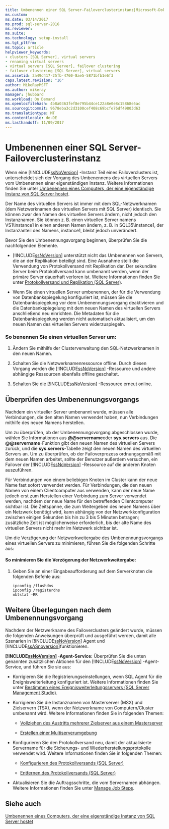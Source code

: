 ```yaml
---
title: Umbenennen einer SQL Server-Failoverclusterinstanz|Microsoft-Dokumente
ms.custom: 
ms.date: 03/14/2017
ms.prod: sql-server-2016
ms.reviewer: 
ms.suite: 
ms.technology: setup-install
ms.tgt_pltfrm: 
ms.topic: article
helpviewer_keywords:
- clusters [SQL Server], virtual servers
- renaming virtual servers
- virtual servers [SQL Server], failover clustering
- failover clustering [SQL Server], virtual servers
ms.assetid: 2a49d417-25fb-4760-8ae5-5871bfb1e6f3
caps.latest.revision: "16"
author: MikeRayMSFT
ms.author: mikeray
manager: jhubbard
ms.workload: On Demand
ms.openlocfilehash: 4b8a0363fef8e795b44ce122a8e0e8c15868e5ac
ms.sourcegitcommit: 9678eba3c2d3100cef408c69bcfe76df49803d63
ms.translationtype: MT
ms.contentlocale: de-DE
ms.lasthandoff: 11/09/2017
---
```

# <a name="rename-a-sql-server-failover-cluster-instance"></a>Umbenennen einer SQL Server-Failoverclusterinstanz
  Wenn eine [!INCLUDE[ssNoVersion](../../../includes/ssnoversion-md.md)] -Instanz Teil eines Failoverclusters ist, unterscheidet sich der Vorgang des Umbenennens des virtuellen Servers vom Umbenennen einer eigenständigen Instanz. Weitere Informationen finden Sie unter [Umbenennen eines Computers, der eine eigenständige Instanz von SQL Server hostet](../../../database-engine/install-windows/rename-a-computer-that-hosts-a-stand-alone-instance-of-sql-server.md).  
  
 Der Name des virtuellen Servers ist immer mit dem SQL-Netzwerknamen (dem Netzwerknamen des virtuellen Servers mit SQL Server) identisch. Sie können zwar den Namen des virtuellen Servers ändern, nicht jedoch den Instanznamen. Sie können z. B. einen virtuellen Server namens VS1\instance1 in einen anderen Namen ändern, z. B. in SQL35\instance1, der Instanzanteil des Namens, instance1, bleibt jedoch unverändert.  
  
 Bevor Sie den Umbenennungsvorgang beginnen, überprüfen Sie die nachfolgenden Elemente.  
  
-   [!INCLUDE[ssNoVersion](../../../includes/ssnoversion-md.md)] unterstützt nicht das Umbenennen von Servern, die an der Replikation beteiligt sind. Eine Ausnahme stellt die Verwendung von Protokollversand mit Replikation dar. Der sekundäre Server beim Protokollversand kann umbenannt werden, wenn der primäre Server dauerhaft verloren ist. Weitere Informationen finden Sie unter [Protokollversand und Replikation &#40;SQL Server&#41;](../../../database-engine/log-shipping/log-shipping-and-replication-sql-server.md).  
  
-   Wenn Sie einen virtuellen Server umbenennen, der für die Verwendung von Datenbankspiegelung konfiguriert ist, müssen Sie die Datenbankspiegelung vor dem Umbenennungsvorgang deaktivieren und die Datenbankspiegelung mit dem neuen Namen des virtuellen Servers anschließend neu einrichten. Die Metadaten für die Datenbankspiegelung werden nicht automatisch aktualisiert, um den neuen Namen des virtuellen Servers widerzuspiegeln.  
  
### <a name="to-rename-a-virtual-server"></a>So benennen Sie einen virtuellen Server um:  
  
1.  Ändern Sie mithilfe der Clusterverwaltung den SQL-Netzwerknamen in den neuen Namen.  
  
2.  Schalten Sie die Netzwerknamenressource offline. Durch diesen Vorgang werden die [!INCLUDE[ssNoVersion](../../../includes/ssnoversion-md.md)] -Ressource und andere abhängige Ressourcen ebenfalls offline geschaltet.  
  
3.  Schalten Sie die [!INCLUDE[ssNoVersion](../../../includes/ssnoversion-md.md)] -Ressource erneut online.  
  
## <a name="verify-the-renaming-operation"></a>Überprüfen des Umbenennungsvorgangs  
 Nachdem ein virtueller Server umbenannt wurde, müssen alle Verbindungen, die den alten Namen verwendet haben, nun Verbindungen mithilfe des neuen Namens herstellen.  
  
 Um zu überprüfen, ob der Umbenennungsvorgang abgeschlossen wurde, wählen Sie Informationen aus **@@servername**oder **sys.servers** aus. Die **@@servername**-Funktion gibt den neuen Namen des virtuellen Servers zurück, und die **sys.servers**-Tabelle zeigt den neuen Namen des virtuellen Servers an. Um zu überprüfen, ob der Failoverprozess ordnungsgemäß mit dem neuen Namen arbeitet, sollte der Benutzer außerdem versuchen, ein Failover der [!INCLUDE[ssNoVersion](../../../includes/ssnoversion-md.md)] -Ressource auf die anderen Knoten auszuführen.  
  
 Für Verbindungen von einem beliebigen Knoten im Cluster kann der neue Name fast sofort verwendet werden. Für Verbindungen, die den neuen Namen von einem Clientcomputer aus verwenden, kann der neue Name jedoch erst zum Herstellen einer Verbindung zum Server verwendet werden, nachdem der neue Name für den betreffenden Clientcomputer sichtbar ist. Die Zeitspanne, die zum Weitergeben des neuen Namens über ein Netzwerk benötigt wird, kann abhängig von der Netzwerkkonfiguration zwischen einigen Sekunden bis hin zu 3 bis 5 Minuten betragen; zusätzliche Zeit ist möglicherweise erforderlich, bis der alte Name des virtuellen Servers nicht mehr im Netzwerk sichtbar ist.  
  
 Um die Verzögerung der Netzwerkweitergabe des Umbenennungsvorgangs eines virtuellen Servers zu minimieren, führen Sie die folgenden Schritte aus:  
  
#### <a name="to-minimize-network-propagation-delay"></a>So minimieren Sie die Verzögerung der Netzwerkweitergabe:  
  
1.  Geben Sie an einer Eingabeaufforderung auf dem Serverknoten die folgenden Befehle aus:  
  
    ```  
    ipconfig /flushdns  
    ipconfig /registerdns  
    nbtstat –RR  
    ```  
  
## <a name="additional-considerations-after-the-renaming-operation"></a>Weitere Überlegungen nach dem Umbenennungsvorgang  
 Nachdem der Netzwerkname des Failoverclusters geändert wurde, müssen die folgenden Anweisungen überprüft und ausgeführt werden, damit alle Szenarien in [!INCLUDE[ssNoVersion](../../../includes/ssnoversion-md.md)] Agent und [!INCLUDE[ssASnoversion](../../../includes/ssasnoversion-md.md)]funktionieren.  
  
 **[!INCLUDE[ssNoVersion](../../../includes/ssnoversion-md.md)] -Agent-Service:** Überprüfen Sie die unten genannten zusätzlichen Aktionen für den [!INCLUDE[ssNoVersion](../../../includes/ssnoversion-md.md)] -Agent-Service, und führen Sie sie aus:  
  
-   Korrigieren Sie die Registrierungseinstellungen, wenn SQL Agent für die Ereignisweiterleitung konfiguriert ist. Weitere Informationen finden Sie unter [Bestimmen eines Ereignisweiterleitungsservers &#40;SQL Server Management Studio&#41;](http://msdn.microsoft.com/library/81dfcbe4-3000-4e77-99de-bf85fef63a12).  
  
-   Korrigieren Sie die Instanznamen von Masterserver (MSX) und Zielservern (TSX), wenn der Netzwerkname von Computern/Cluster umbenannt wird. Weitere Informationen finden Sie in folgenden Themen:  
  
    -   [Vollziehen des Austritts mehrerer Zielserver aus einem Masterserver](http://msdn.microsoft.com/library/61a3713b-403a-4806-bfc4-66db72ca1156)  
  
    -   [Erstellen einer Multiserverumgebung](http://msdn.microsoft.com/library/edc2b60d-15da-40a1-8ba3-f1d473366ee6)  
  
-   Konfigurieren Sie den Protokollversand neu, damit der aktualisierte Servername für die Sicherungs- und Wiederherstellungsprotokolle verwendet wird. Weitere Informationen finden Sie in folgenden Themen:  
  
    -   [Konfigurieren des Protokollversands &#40;SQL Server&#41;](../../../database-engine/log-shipping/configure-log-shipping-sql-server.md)  
  
    -   [Entfernen des Protokollversands &#40;SQL Server&#41;](../../../database-engine/log-shipping/remove-log-shipping-sql-server.md)  
  
-   Aktualisieren Sie die Auftragsschritte, die vom Servernamen abhängen. Weitere Informationen finden Sie unter [Manage Job Steps](http://msdn.microsoft.com/library/51352afc-a0a4-428b-8985-f9e58bb57c31).  
  
## <a name="see-also"></a>Siehe auch  
 [Umbenennen eines Computers, der eine eigenständige Instanz von SQL Server hostet](../../../database-engine/install-windows/rename-a-computer-that-hosts-a-stand-alone-instance-of-sql-server.md)  
  
  
